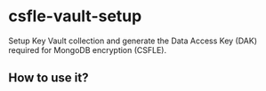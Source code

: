 # csfle-vault-setup
Setup Key Vault collection and generate the Data Access Key (DAK) required for MongoDB encryption (CSFLE).

## How to use it?
